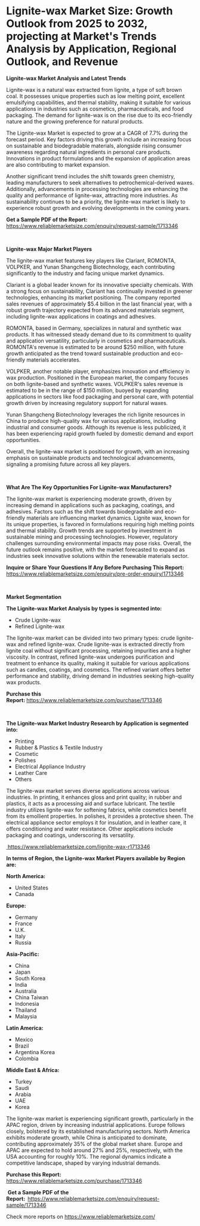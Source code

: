 <p><h1>Lignite-wax Market Size: Growth Outlook from 2025 to 2032, projecting at Market's Trends Analysis by Application, Regional Outlook, and Revenue</h1></p><p><strong>Lignite-wax Market Analysis and Latest Trends</strong></p>
<p><p>Lignite-wax is a natural wax extracted from lignite, a type of soft brown coal. It possesses unique properties such as low melting point, excellent emulsifying capabilities, and thermal stability, making it suitable for various applications in industries such as cosmetics, pharmaceuticals, and food packaging. The demand for lignite-wax is on the rise due to its eco-friendly nature and the growing preference for natural products.</p><p>The Lignite-wax Market is expected to grow at a CAGR of 7.7% during the forecast period. Key factors driving this growth include an increasing focus on sustainable and biodegradable materials, alongside rising consumer awareness regarding natural ingredients in personal care products. Innovations in product formulations and the expansion of application areas are also contributing to market expansion. </p><p>Another significant trend includes the shift towards green chemistry, leading manufacturers to seek alternatives to petrochemical-derived waxes. Additionally, advancements in processing technologies are enhancing the quality and performance of lignite-wax, attracting more industries. As sustainability continues to be a priority, the lignite-wax market is likely to experience robust growth and evolving developments in the coming years.</p></p>
<p><strong>Get a Sample PDF of the Report:&nbsp;</strong> <a href="https://www.reliablemarketsize.com/enquiry/request-sample/1713346?utm_campaign=2460&utm_medium=2&utm_source=Github&utm_content=ia&utm_term=28032025&utm_id=lignite-wax">https://www.reliablemarketsize.com/enquiry/request-sample/1713346</a></p>
<p>&nbsp;</p>
<p><strong>Lignite-wax Major Market Players</strong></p>
<p><p>The lignite-wax market features key players like Clariant, ROMONTA, VOLPKER, and Yunan Shangcheng Biotechnology, each contributing significantly to the industry and facing unique market dynamics.</p><p>Clariant is a global leader known for its innovative specialty chemicals. With a strong focus on sustainability, Clariant has continually invested in greener technologies, enhancing its market positioning. The company reported sales revenues of approximately $5.4 billion in the last financial year, with a robust growth trajectory expected from its advanced materials segment, including lignite-wax applications in coatings and adhesives.</p><p>ROMONTA, based in Germany, specializes in natural and synthetic wax products. It has witnessed steady demand due to its commitment to quality and application versatility, particularly in cosmetics and pharmaceuticals. ROMONTA's revenue is estimated to be around $250 million, with future growth anticipated as the trend toward sustainable production and eco-friendly materials accelerates.</p><p>VOLPKER, another notable player, emphasizes innovation and efficiency in wax production. Positioned in the European market, the company focuses on both lignite-based and synthetic waxes. VOLPKER's sales revenue is estimated to be in the range of $150 million, buoyed by expanding applications in sectors like food packaging and personal care, with potential growth driven by increasing regulatory support for natural waxes.</p><p>Yunan Shangcheng Biotechnology leverages the rich lignite resources in China to produce high-quality wax for various applications, including industrial and consumer goods. Although its revenue is less publicized, it has been experiencing rapid growth fueled by domestic demand and export opportunities.</p><p>Overall, the lignite-wax market is positioned for growth, with an increasing emphasis on sustainable products and technological advancements, signaling a promising future across all key players.</p></p>
<p>&nbsp;</p>
<p><strong>What Are The Key Opportunities For Lignite-wax Manufacturers?</strong></p>
<p><p>The lignite-wax market is experiencing moderate growth, driven by increasing demand in applications such as packaging, coatings, and adhesives. Factors such as the shift towards biodegradable and eco-friendly materials are influencing market dynamics. Lignite wax, known for its unique properties, is favored in formulations requiring high melting points and thermal stability. Growth trends are supported by investment in sustainable mining and processing technologies. However, regulatory challenges surrounding environmental impacts may pose risks. Overall, the future outlook remains positive, with the market forecasted to expand as industries seek innovative solutions within the renewable materials sector.</p></p>
<p><strong>Inquire or Share Your Questions If Any Before Purchasing This Report:</strong> <a href="https://www.reliablemarketsize.com/enquiry/pre-order-enquiry/1713346?utm_campaign=2460&utm_medium=2&utm_source=Github&utm_content=ia&utm_term=28032025&utm_id=lignite-wax">https://www.reliablemarketsize.com/enquiry/pre-order-enquiry/1713346</a></p>
<p>&nbsp;</p>
<p><strong>Market Segmentation</strong></p>
<p><strong>The Lignite-wax Market Analysis by types is segmented into:</strong></p>
<p><ul><li>Crude Lignite-wax</li><li>Refined Lignite-wax</li></ul></p>
<p><p>The lignite-wax market can be divided into two primary types: crude lignite-wax and refined lignite-wax. Crude lignite-wax is extracted directly from lignite coal without significant processing, retaining impurities and a higher viscosity. In contrast, refined lignite-wax undergoes purification and treatment to enhance its quality, making it suitable for various applications such as candles, coatings, and cosmetics. The refined variant offers better performance and stability, driving demand in industries seeking high-quality wax products.</p></p>
<p><strong>Purchase this Report:&nbsp;</strong><a href="https://www.reliablemarketsize.com/purchase/1713346?utm_campaign=2460&utm_medium=2&utm_source=Github&utm_content=ia&utm_term=28032025&utm_id=lignite-wax">https://www.reliablemarketsize.com/purchase/1713346</a></p>
<p>&nbsp;</p>
<p><strong>The Lignite-wax Market Industry Research by Application is segmented into:</strong></p>
<p><ul><li>Printing</li><li>Rubber & Plastics & Textile Industry</li><li>Cosmetic</li><li>Polishes</li><li>Electrical Appliance Industry</li><li>Leather Care</li><li>Others</li></ul></p>
<p><p>The lignite-wax market serves diverse applications across various industries. In printing, it enhances gloss and print quality; in rubber and plastics, it acts as a processing aid and surface lubricant. The textile industry utilizes lignite-wax for softening fabrics, while cosmetics benefit from its emollient properties. In polishes, it provides a protective sheen. The electrical appliance sector employs it for insulation, and in leather care, it offers conditioning and water resistance. Other applications include packaging and coatings, underscoring its versatility.</p></p>
<p><a href="https://www.reliablemarketsize.com/lignite-wax-r1713346?utm_campaign=2460&utm_medium=2&utm_source=Github&utm_content=ia&utm_term=28032025&utm_id=lignite-wax">&nbsp;https://www.reliablemarketsize.com/lignite-wax-r1713346</a></p>
<p><strong>In terms of Region, the Lignite-wax Market Players available by Region are:</strong></p>
<p>
    <p> <strong> North America: </strong>
        <ul>
            <li>United States</li>
            <li>Canada</li>
        </ul>
        </p> 
    <p> <strong> Europe: </strong>
        <ul>
            <li>Germany</li>
            <li>France</li>
            <li>U.K.</li>
            <li>Italy</li>
            <li>Russia</li>
        </ul>
        </p> 
    <p> <strong> Asia-Pacific: </strong>
        <ul>
            <li>China</li>
            <li>Japan</li>
            <li>South Korea</li>
            <li>India</li>
            <li>Australia</li>
            <li>China Taiwan</li>
            <li>Indonesia</li>
            <li>Thailand</li>
            <li>Malaysia</li>
        </ul>
        </p> 
    <p> <strong> Latin America: </strong>
        <ul>
            <li>Mexico</li>
            <li>Brazil</li>
            <li>Argentina Korea</li>
            <li>Colombia</li>
        </ul>
        </p> 
    <p> <strong> Middle East & Africa: </strong>
        <ul>
            <li>Turkey</li>
            <li>Saudi</li>
            <li>Arabia</li>
            <li>UAE</li>
            <li>Korea</li>
        </ul>
    </p>
    </p>
<p><p>The lignite-wax market is experiencing significant growth, particularly in the APAC region, driven by increasing industrial applications. Europe follows closely, bolstered by its established manufacturing sectors. North America exhibits moderate growth, while China is anticipated to dominate, contributing approximately 35% of the global market share. Europe and APAC are expected to hold around 27% and 25%, respectively, with the USA accounting for roughly 10%. The regional dynamics indicate a competitive landscape, shaped by varying industrial demands.</p></p>
<p><strong>Purchase this Report: </strong><a href="https://www.reliablemarketsize.com/purchase/1713346?utm_campaign=2460&utm_medium=2&utm_source=Github&utm_content=ia&utm_term=28032025&utm_id=lignite-wax">https://www.reliablemarketsize.com/purchase/1713346</a></p>
<p>&nbsp;<strong>Get a Sample PDF of the Report:&nbsp;&nbsp;</strong><a href="https://www.reliablemarketsize.com/enquiry/request-sample/1713346?utm_campaign=2460&utm_medium=2&utm_source=Github&utm_content=ia&utm_term=28032025&utm_id=lignite-wax">https://www.reliablemarketsize.com/enquiry/request-sample/1713346</a></p>
<p><strong></strong></p>
<p>Check more reports on <a href="https://www.reliablemarketsize.com/?utm_campaign=2460&utm_medium=2&utm_source=Github&utm_content=ia&utm_term=28032025&utm_id=lignite-wax">https://www.reliablemarketsize.com/</a></p>